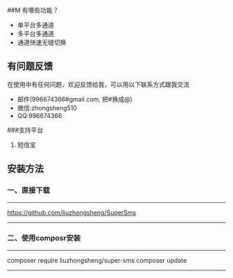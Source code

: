 ##M 有哪些功能？

* 单平台多通道
* 多平台多通道
* 通道快速无缝切换

## 有问题反馈
在使用中有任何问题，欢迎反馈给我，可以用以下联系方式跟我交流

* 邮件(996674366#gmail.com, 把#换成@)
* 微信:zhongsheng510
* QQ:996674366

###支持平台
1. 短信宝
## 安装方法
### 一、直接下载
***
https://github.com/liuzhongsheng/SuperSms
***

### 二、使用composr安装

***
composer require liuzhongsheng/super-sms 
composer update

***